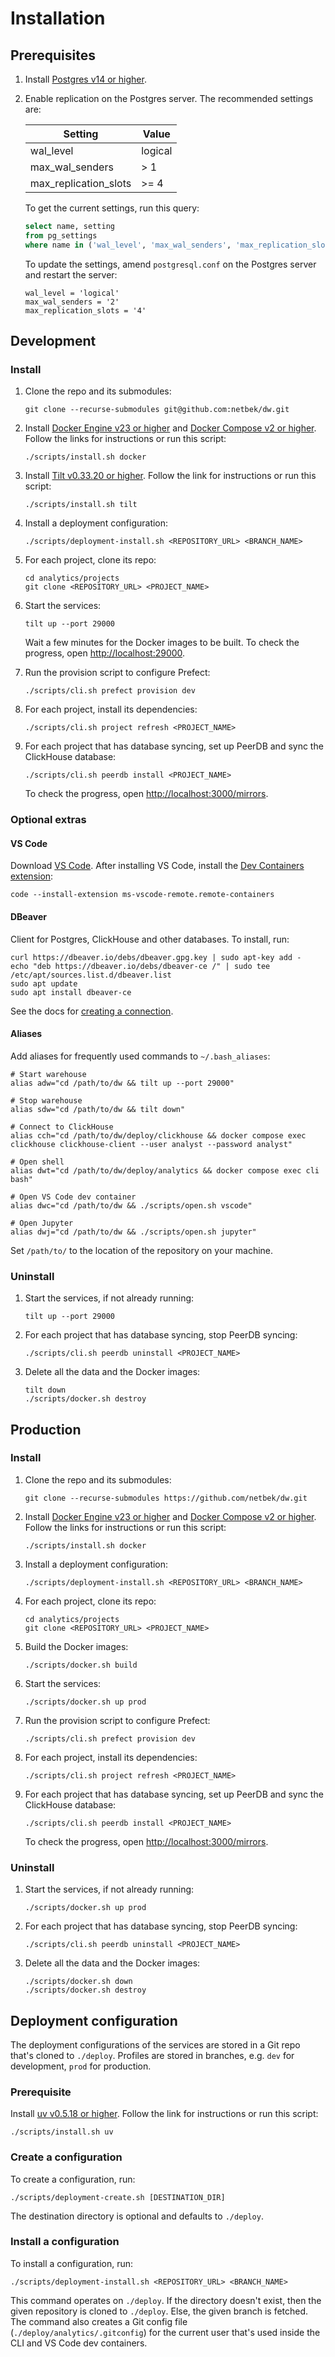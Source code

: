 # Installation

## Prerequisites

1. Install [Postgres v14 or higher](https://github.com/docker-library/docs/blob/master/postgres/README.md).

2. Enable replication on the Postgres server. The recommended settings are:

    | Setting                      | Value              |
    |------------------------------|--------------------|
    | wal_level                    | logical            |
    | max_wal_senders              | > 1                |
    | max_replication_slots        | >= 4               |

    To get the current settings, run this query:

    ```sql
    select name, setting
    from pg_settings
    where name in ('wal_level', 'max_wal_senders', 'max_replication_slots');
    ```

    To update the settings, amend `postgresql.conf` on the Postgres server and restart the server:

    ```shell
    wal_level = 'logical'
    max_wal_senders = '2'
    max_replication_slots = '4'
    ```

## Development

### Install

1. Clone the repo and its submodules:

    ```shell
    git clone --recurse-submodules git@github.com:netbek/dw.git
    ```

2. Install [Docker Engine v23 or higher](https://docs.docker.com/engine/install/) and [Docker Compose v2 or higher](https://docs.docker.com/compose/install/). Follow the links for instructions or run this script:

    ```shell
    ./scripts/install.sh docker
    ```

3. Install [Tilt v0.33.20 or higher](https://docs.tilt.dev/install). Follow the link for instructions or run this script:

    ```shell
    ./scripts/install.sh tilt
    ```

4. Install a deployment configuration:

    ```shell
    ./scripts/deployment-install.sh <REPOSITORY_URL> <BRANCH_NAME>
    ```

5. For each project, clone its repo:

    ```shell
    cd analytics/projects
    git clone <REPOSITORY_URL> <PROJECT_NAME>
    ```

6. Start the services:

    ```shell
    tilt up --port 29000
    ```

    Wait a few minutes for the Docker images to be built. To check the progress, open [http://localhost:29000](http://localhost:29000).

7. Run the provision script to configure Prefect:

    ```shell
    ./scripts/cli.sh prefect provision dev
    ```

8. For each project, install its dependencies:

    ```shell
    ./scripts/cli.sh project refresh <PROJECT_NAME>
    ```

9. For each project that has database syncing, set up PeerDB and sync the ClickHouse database:

    ```shell
    ./scripts/cli.sh peerdb install <PROJECT_NAME>
    ```

    To check the progress, open [http://localhost:3000/mirrors](http://localhost:3000/mirrors).

### Optional extras

#### VS Code

Download [VS Code](https://code.visualstudio.com/). After installing VS Code, install the [Dev Containers extension](https://marketplace.visualstudio.com/items?itemName=ms-vscode-remote.remote-containers):

```shell
code --install-extension ms-vscode-remote.remote-containers
```

#### DBeaver

Client for Postgres, ClickHouse and other databases. To install, run:

```shell
curl https://dbeaver.io/debs/dbeaver.gpg.key | sudo apt-key add -
echo "deb https://dbeaver.io/debs/dbeaver-ce /" | sudo tee /etc/apt/sources.list.d/dbeaver.list
sudo apt update
sudo apt install dbeaver-ce
```

See the docs for [creating a connection](https://github.com/dbeaver/dbeaver/wiki/Create-Connection).

#### Aliases

Add aliases for frequently used commands to `~/.bash_aliases`:

```shell
# Start warehouse
alias adw="cd /path/to/dw && tilt up --port 29000"

# Stop warehouse
alias sdw="cd /path/to/dw && tilt down"

# Connect to ClickHouse
alias cch="cd /path/to/dw/deploy/clickhouse && docker compose exec clickhouse clickhouse-client --user analyst --password analyst"

# Open shell
alias dwt="cd /path/to/dw/deploy/analytics && docker compose exec cli bash"

# Open VS Code dev container
alias dwc="cd /path/to/dw && ./scripts/open.sh vscode"

# Open Jupyter
alias dwj="cd /path/to/dw && ./scripts/open.sh jupyter"
```

Set `/path/to/` to the location of the repository on your machine.

### Uninstall

1. Start the services, if not already running:

    ```shell
    tilt up --port 29000
    ```

2. For each project that has database syncing, stop PeerDB syncing:

    ```shell
    ./scripts/cli.sh peerdb uninstall <PROJECT_NAME>
    ```

3. Delete all the data and the Docker images:

    ```shell
    tilt down
    ./scripts/docker.sh destroy
    ```

## Production

### Install

1. Clone the repo and its submodules:

    ```shell
    git clone --recurse-submodules https://github.com/netbek/dw.git
    ```

2. Install [Docker Engine v23 or higher](https://docs.docker.com/engine/install/) and [Docker Compose v2 or higher](https://docs.docker.com/compose/install/). Follow the links for instructions or run this script:

    ```shell
    ./scripts/install.sh docker
    ```

3. Install a deployment configuration:

    ```shell
    ./scripts/deployment-install.sh <REPOSITORY_URL> <BRANCH_NAME>
    ```

4. For each project, clone its repo:

    ```shell
    cd analytics/projects
    git clone <REPOSITORY_URL> <PROJECT_NAME>
    ```

5. Build the Docker images:

    ```shell
    ./scripts/docker.sh build
    ```

6. Start the services:

    ```shell
    ./scripts/docker.sh up prod
    ```

7. Run the provision script to configure Prefect:

    ```shell
    ./scripts/cli.sh prefect provision dev
    ```

8. For each project, install its dependencies:

    ```shell
    ./scripts/cli.sh project refresh <PROJECT_NAME>
    ```

9. For each project that has database syncing, set up PeerDB and sync the ClickHouse database:

    ```shell
    ./scripts/cli.sh peerdb install <PROJECT_NAME>
    ```

    To check the progress, open [http://localhost:3000/mirrors](http://localhost:3000/mirrors).

### Uninstall

1. Start the services, if not already running:

    ```shell
    ./scripts/docker.sh up prod
    ```

2. For each project that has database syncing, stop PeerDB syncing:

    ```shell
    ./scripts/cli.sh peerdb uninstall <PROJECT_NAME>
    ```

3. Delete all the data and the Docker images:

    ```shell
    ./scripts/docker.sh down
    ./scripts/docker.sh destroy
    ```

## Deployment configuration

The deployment configurations of the services are stored in a Git repo that's cloned to `./deploy`. Profiles are stored in branches, e.g. `dev` for development, `prod` for production.

### Prerequisite

Install [uv v0.5.18 or higher](https://docs.astral.sh/uv/getting-started/installation). Follow the link for instructions or run this script:

```shell
./scripts/install.sh uv
```

### Create a configuration

To create a configuration, run:

```shell
./scripts/deployment-create.sh [DESTINATION_DIR]
```

The destination directory is optional and defaults to `./deploy`.

### Install a configuration

To install a configuration, run:

```shell
./scripts/deployment-install.sh <REPOSITORY_URL> <BRANCH_NAME>
```

This command operates on `./deploy`. If the directory doesn't exist, then the given repository is cloned to `./deploy`. Else, the given branch is fetched. The command also creates a Git config file (`./deploy/analytics/.gitconfig`) for the current user that's used inside the CLI and VS Code dev containers.

